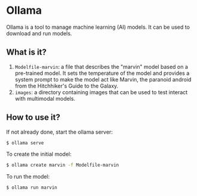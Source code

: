 # Ollama

Ollama is a tool to manage machine learning (AI) models.  It can
be used to download and run models.


## What is it?

1. `Modelfile-marvin`: a file that describes the "marvin" model
   based on a pre-trained model.  It sets the temperature of the model
   and provides a system prompt to make the model act like Marvin, the
   paranoid android from the Hitchhiker's Guide to the Galaxy.
1. `images`: a directory containing images that can be used to test
   interact with multimodal models.


## How to use it?

If not already done, start the ollama server:
```bash
$ ollama serve
```

To create the initial model:
```bash
$ ollama create marvin -f Modelfile-marvin
```

To run the model:
```bash
$ ollama run marvin
```
